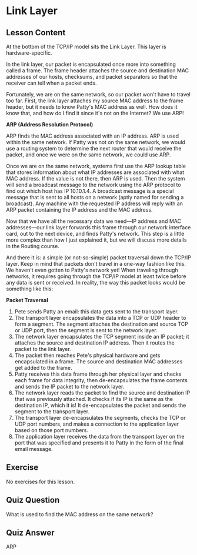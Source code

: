 # Link Layer

## Lesson Content

At the bottom of the TCP/IP model sits the Link Layer. This layer is hardware-specific.

In the link layer, our packet is encapsulated once more into something called a frame. The frame header attaches the source and destination MAC addresses of our hosts, checksums, and packet separators so that the receiver can tell when a packet ends.

Fortunately, we are on the same network, so our packet won't have to travel too far. First, the link layer attaches my source MAC address to the frame header, but it needs to know Patty's MAC address as well. How does it know that, and how do I find it since it's not on the Internet? We use ARP!

**ARP (Address Resolution Protocol)**

ARP finds the MAC address associated with an IP address. ARP is used within the same network. If Patty was not on the same network, we would use a routing system to determine the next router that would receive the packet, and once we were on the same network, we could use ARP.

Once we are on the same network, systems first use the ARP lookup table that stores information about what IP addresses are associated with what MAC address. If the value is not there, then ARP is used. Then the system will send a broadcast message to the network using the ARP protocol to find out which host has IP 10.10.1.4. A broadcast message is a special message that is sent to all hosts on a network (aptly named for sending a broadcast). Any machine with the requested IP address will reply with an ARP packet containing the IP address and the MAC address.

Now that we have all the necessary data we need—IP address and MAC addresses—our link layer forwards this frame through our network interface card, out to the next device, and finds Patty's network. This step is a little more complex than how I just explained it, but we will discuss more details in the Routing course.

And there it is: a simple (or not-so-simple) packet traversal down the TCP/IP layer. Keep in mind that packets don't travel in a one-way fashion like this. We haven't even gotten to Patty's network yet! When traveling through networks, it requires going through the TCP/IP model at least twice before any data is sent or received. In reality, the way this packet looks would be something like this:

**Packet Traversal**

1. Pete sends Patty an email: this data gets sent to the transport layer.
2. The transport layer encapsulates the data into a TCP or UDP header to form a segment. The segment attaches the destination and source TCP or UDP port, then the segment is sent to the network layer.
3. The network layer encapsulates the TCP segment inside an IP packet; it attaches the source and destination IP address. Then it routes the packet to the link layer.
4. The packet then reaches Pete's physical hardware and gets encapsulated in a frame. The source and destination MAC addresses get added to the frame.
5. Patty receives this data frame through her physical layer and checks each frame for data integrity, then de-encapsulates the frame contents and sends the IP packet to the network layer.
6. The network layer reads the packet to find the source and destination IP that was previously attached. It checks if its IP is the same as the destination IP, which it is! It de-encapsulates the packet and sends the segment to the transport layer.
7. The transport layer de-encapsulates the segments, checks the TCP or UDP port numbers, and makes a connection to the application layer based on those port numbers.
8. The application layer receives the data from the transport layer on the port that was specified and presents it to Patty in the form of the final email message.

## Exercise

No exercises for this lesson.

## Quiz Question

What is used to find the MAC address on the same network?

## Quiz Answer

ARP
